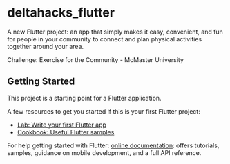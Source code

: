 # deltahacks_flutter

A new Flutter project: an app that simply makes it easy, convenient, and fun for people in your community to connect and plan physical activities together around your area.


Challenge: Exercise for the Community - McMaster University

## Getting Started

This project is a starting point for a Flutter application.

A few resources to get you started if this is your first Flutter project:

- [Lab: Write your first Flutter app](https://flutter.io/docs/get-started/codelab)
- [Cookbook: Useful Flutter samples](https://flutter.io/docs/cookbook)

For help getting started with Flutter: 
[online documentation](https://flutter.io/docs): offers tutorials, 
samples, guidance on mobile development, and a full API reference.
